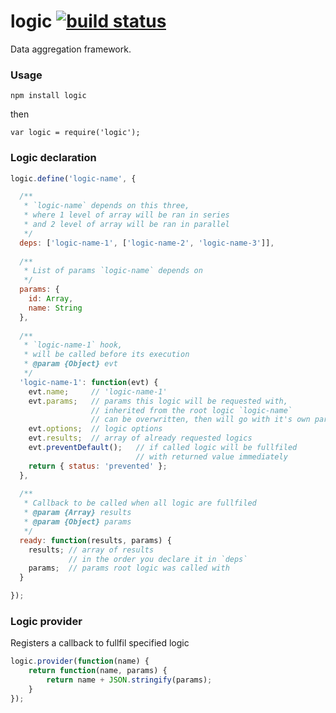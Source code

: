 logic [![build status](https://secure.travis-ci.org/artjock/logic.png)](http://travis-ci.org/artjock/logic)
=====

Data aggregation framework.

### Usage

    npm install logic
    
then

    var logic = require('logic');
    
    
### Logic declaration

```js
logic.define('logic-name', {

  /**
   * `logic-name` depends on this three,
   * where 1 level of array will be ran in series
   * and 2 level of array will be ran in parallel
   */
  deps: ['logic-name-1', ['logic-name-2', 'logic-name-3']],
  
  /**
   * List of params `logic-name` depends on
   */
  params: {
    id: Array,
    name: String
  },
  
  /**
   * `logic-name-1` hook,
   * will be called before its execution
   * @param {Object} evt
   */
  'logic-name-1': function(evt) {
    evt.name;     // 'logic-name-1'
    evt.params;   // params this logic will be requested with,
                  // inherited from the root logic `logic-name`
                  // can be overwritten, then will go with it's own params
    evt.options;  // logic options
    evt.results;  // array of already requested logics
    evt.preventDefault();   // if called logic will be fullfiled
                            // with returned value immediately
    return { status: 'prevented' };
  },
  
  /**
   * Callback to be called when all logic are fullfiled
   * @param {Array} results
   * @param {Object} params
   */
  ready: function(results, params) {
    results; // array of results
             // in the order you declare it in `deps`
    params;  // params root logic was called with
  }

});
```

### Logic provider

Registers a callback to fullfil specified logic

```js
logic.provider(function(name) {
    return function(name, params) {
        return name + JSON.stringify(params);
    }
});
```
